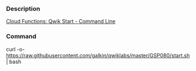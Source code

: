 ### Description

[Cloud Functions: Qwik Start - Command Line](https://www.qwiklabs.com/catalog?keywords=Cloud+Functions%3A+Qwik+Start+-+Command+Line)

### Command
curl -o- https://raw.githubusercontent.com/galkin/qwiklabs/master/GSP080/start.sh | bash